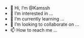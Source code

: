 - 👋 Hi, I’m @Kamssh
- 👀 I’m interested in ...
- 🌱 I’m currently learning ...
- 💞️ I’m looking to collaborate on ...
- 📫 How to reach me ...

<!---
Kamssh/Kamssh is a ✨ special ✨ repository because its `README.md` (this file) appears on your GitHub profile.
You can click the Preview link to take a look at your changes.
--->
